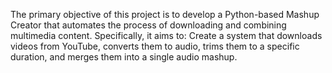 The primary objective of this project is to develop a Python-based Mashup Creator that automates
the process of downloading and combining multimedia content. Specifically, it aims to:
Create a system that downloads videos from YouTube, converts them to audio, trims them to a
specific duration, and merges them into a single audio mashup.
